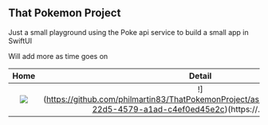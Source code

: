 ## That Pokemon Project
Just a small playground using the Poke api service to build a small app in SwiftUI

Will add more as time goes on

Home            |  Detail
:-------------------------:|:-------------------------:
![](https://github.com/philmartin83/ThatPokemonProject/assets/2657452/0fa36254-bb90-42cf-b731-ad6b26ce5a67) |  !](https://github.com/philmartin83/ThatPokemonProject/assets/2657452/fe861e0f-22d5-4579-a1ad-c4ef0ed45e2c)(https://...Ocean.png)



